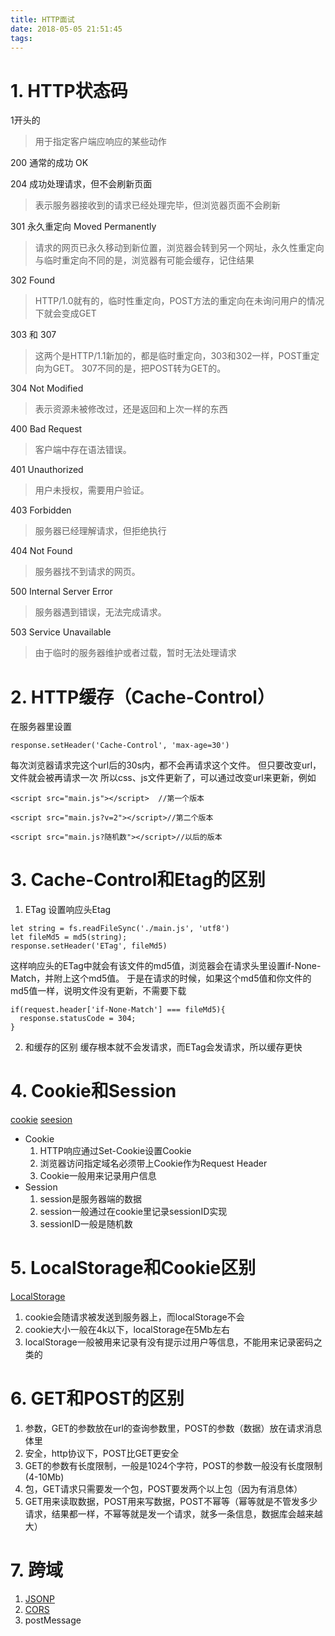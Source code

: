 ```yaml
---
title: HTTP面试
date: 2018-05-05 21:51:45
tags:
---
```

# 1. HTTP状态码
1开头的
>用于指定客户端应响应的某些动作

200 通常的成功 OK

204 成功处理请求，但不会刷新页面
> 表示服务器接收到的请求已经处理完毕，但浏览器页面不会刷新

301 永久重定向 Moved Permanently
> 请求的网页已永久移动到新位置，浏览器会转到另一个网址，永久性重定向与临时重定向不同的是，浏览器有可能会缓存，记住结果

302 Found
> HTTP/1.0就有的，临时性重定向，POST方法的重定向在未询问用户的情况下就会变成GET

303 和 307
> 这两个是HTTP/1.1新加的，都是临时重定向，303和302一样，POST重定向为GET。
307不同的是，把POST转为GET的。

304 Not Modified
> 表示资源未被修改过，还是返回和上次一样的东西

400 Bad Request
>客户端中存在语法错误。

401 Unauthorized
> 用户未授权，需要用户验证。

403 Forbidden
> 服务器已经理解请求，但拒绝执行

404 Not Found
> 服务器找不到请求的网页。


500 Internal Server Error
> 服务器遇到错误，无法完成请求。

503 Service Unavailable
> 由于临时的服务器维护或者过载，暂时无法处理请求

# 2. HTTP缓存（Cache-Control）
在服务器里设置
```
response.setHeader('Cache-Control', 'max-age=30')
```
每次浏览器请求完这个url后的30s内，都不会再请求这个文件。
但只要改变url，文件就会被再请求一次
所以css、js文件更新了，可以通过改变url来更新，例如
```
<script src="main.js"></script>  //第一个版本

<script src="main.js?v=2"></script>//第二个版本

<script src="main.js?随机数"></script>//以后的版本
```

# 3. Cache-Control和Etag的区别
1. ETag
设置响应头Etag
```
let string = fs.readFileSync('./main.js', 'utf8')
let fileMd5 = md5(string);
response.setHeader('ETag', fileMd5)
```
这样响应头的ETag中就会有该文件的md5值，浏览器会在请求头里设置if-None-Match，并附上这个md5值。
于是在请求的时候，如果这个md5值和你文件的md5值一样，说明文件没有更新，不需要下载
```
if(request.header['if-None-Match'] === fileMd5){
  response.statusCode = 304;
}
```

2. 和缓存的区别
缓存根本就不会发请求，而ETag会发请求，所以缓存更快

# 4. Cookie和Session
[cookie](https://www.jianshu.com/p/6bd8899154fc)   [seesion](https://www.jianshu.com/p/129a461c0779)
- Cookie
  1. HTTP响应通过Set-Cookie设置Cookie
  2. 浏览器访问指定域名必须带上Cookie作为Request Header
   3. Cookie一般用来记录用户信息
- Session
  1. session是服务器端的数据
  2. session一般通过在cookie里记录sessionID实现
  3. sessionID一般是随机数

# 5. LocalStorage和Cookie区别
[LocalStorage](https://www.jianshu.com/p/129a461c0779)
1. cookie会随请求被发送到服务器上，而localStorage不会
2. cookie大小一般在4k以下，localStorage在5Mb左右
3. localStorage一般被用来记录有没有提示过用户等信息，不能用来记录密码之类的

# 6. GET和POST的区别
1. 参数，GET的参数放在url的查询参数里，POST的参数（数据）放在请求消息体里
2. 安全，http协议下，POST比GET更安全
3. GET的参数有长度限制，一般是1024个字符，POST的参数一般没有长度限制(4-10Mb)
4. 包，GET请求只需要发一个包，POST要发两个以上包（因为有消息体）
5. GET用来读取数据，POST用来写数据，POST不幂等（幂等就是不管发多少请求，结果都一样，不幂等就是发一个请求，就多一条信息，数据库会越来越大）

# 7. 跨域
1. [JSONP](https://www.jianshu.com/p/dc7f20d5c2ab)
2. [CORS](https://www.jianshu.com/p/912600eba754)
3. postMessage
